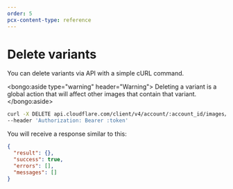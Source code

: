 ```yaml
---
order: 5
pcx-content-type: reference
---
```


# Delete variants

You can delete variants via API with a simple cURL command.

<bongo:aside type="warning" header="Warning">
Deleting a variant is a global action that will affect other images that contain that variant.
</bongo:aside>

```bash
curl -X DELETE api.cloudflare.com/client/v4/account/:account_id/images/v1/variants/:variant_name
--header 'Authorization: Bearer :token'
```

You will receive a response similar to this:

```json
{
  "result": {},
  "success": true,
  "errors": [],
  "messages": []
}
```
